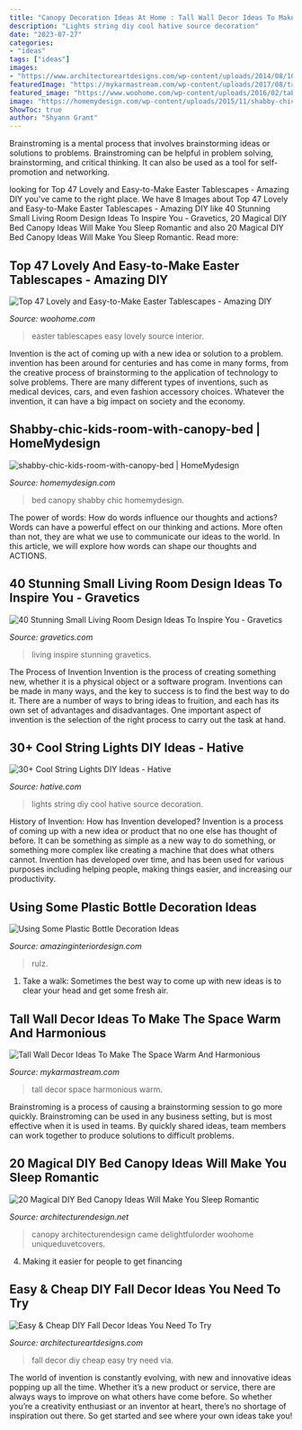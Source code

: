 ```yaml
---
title: "Canopy Decoration Ideas At Home : Tall Wall Decor Ideas To Make The Space Warm And Harmonious"
description: "Lights string diy cool hative source decoration"
date: "2023-07-27"
categories:
- "ideas"
tags: ["ideas"]
images:
- "https://www.architectureartdesigns.com/wp-content/uploads/2014/08/1027.jpg"
featuredImage: "https://mykarmastream.com/wp-content/uploads/2017/08/tall-wall-decor-6.jpg"
featured_image: "https://www.woohome.com/wp-content/uploads/2016/02/tablescapes-for-easter-09.jpg"
image: "https://homemydesign.com/wp-content/uploads/2015/11/shabby-chic-kids-room-with-canopy-bed.jpg"
ShowToc: true
author: "Shyann Grant"
---
```



Brainstroming is a mental process that involves brainstorming ideas or solutions to problems. Brainstroming can be helpful in problem solving, brainstorming, and critical thinking. It can also be used as a tool for self-promotion and networking.

	

		
looking for Top 47 Lovely and Easy-to-Make Easter Tablescapes - Amazing DIY you've came to the right place. We have 8 Images about Top 47 Lovely and Easy-to-Make Easter Tablescapes - Amazing DIY like 40 Stunning Small Living Room Design Ideas To Inspire You - Gravetics, 20 Magical DIY Bed Canopy Ideas Will Make You Sleep Romantic and also 20 Magical DIY Bed Canopy Ideas Will Make You Sleep Romantic. Read more:
		
    
## Top 47 Lovely And Easy-to-Make Easter Tablescapes - Amazing DIY

<img loading=lazy src="https://www.woohome.com/wp-content/uploads/2016/02/tablescapes-for-easter-09.jpg" onerror="this.onerror=null;this.src='https://tse4.mm.bing.net/th?id=OIP.UD3yFmKND7j-Pc8wAVdu6AHaK3&amp;pid=15.1';" alt="Top 47 Lovely and Easy-to-Make Easter Tablescapes - Amazing DIY">

_Source: woohome.com_

>easter tablescapes easy lovely source interior. 

	

Invention is the act of coming up with a new idea or solution to a problem. invention has been around for centuries and has come in many forms, from the creative process of brainstorming to the application of technology to solve problems. There are many different types of inventions, such as medical devices, cars, and even fashion accessory choices. Whatever the invention, it can have a big impact on society and the economy.

    
## Shabby-chic-kids-room-with-canopy-bed | HomeMydesign

<img loading=lazy src="https://homemydesign.com/wp-content/uploads/2015/11/shabby-chic-kids-room-with-canopy-bed.jpg" onerror="this.onerror=null;this.src='https://tse3.mm.bing.net/th?id=OIP.rppkTWoOVnwsEdRA4XgfCAHaJ_&amp;pid=15.1';" alt="shabby-chic-kids-room-with-canopy-bed | HomeMydesign">

_Source: homemydesign.com_

>bed canopy shabby chic homemydesign. 

	

The power of words: How do words influence our thoughts and actions?
Words can have a powerful effect on our thinking and actions. More often than not, they are what we use to communicate our ideas to the world. In this article, we will explore how words can shape our thoughts and ACTIONS.

    
## 40 Stunning Small Living Room Design Ideas To Inspire You - Gravetics

<img loading=lazy src="https://www.gravetics.com/wp-content/uploads/2016/12/Living-Room-Decor.jpg" onerror="this.onerror=null;this.src='https://tse1.mm.bing.net/th?id=OIP.srBNn2rquv2NveYGUIYovgHaLH&amp;pid=15.1';" alt="40 Stunning Small Living Room Design Ideas To Inspire You - Gravetics">

_Source: gravetics.com_

>living inspire stunning gravetics. 

	

The Process of Invention
Invention is the process of creating something new, whether it is a physical object or a software program. Inventions can be made in many ways, and the key to success is to find the best way to do it. There are a number of ways to bring ideas to fruition, and each has its own set of advantages and disadvantages. One important aspect of invention is the selection of the right process to carry out the task at hand.

    
## 30+ Cool String Lights DIY Ideas - Hative

<img loading=lazy src="https://hative.com/wp-content/uploads/2015/01/string-lights-diy-ideas/15-string-lights-diy-ideas.jpg" onerror="this.onerror=null;this.src='https://tse3.mm.bing.net/th?id=OIP.8_MbPe9P1zdsin5ir-VOTQHaJ3&amp;pid=15.1';" alt="30+ Cool String Lights DIY Ideas - Hative">

_Source: hative.com_

>lights string diy cool hative source decoration. 

	

History of Invention: How has Invention developed?
Invention is a process of coming up with a new idea or product that no one else has thought of before. It can be something as simple as a new way to do something, or something more complex like creating a machine that does what others cannot. Invention has developed over time, and has been used for various purposes including helping people, making things easier, and increasing our productivity.

    
## Using Some Plastic Bottle Decoration Ideas

<img loading=lazy src="https://www.amazinginteriordesign.com/wp-content/uploads/2013/10/p5.jpg" onerror="this.onerror=null;this.src='https://tse2.mm.bing.net/th?id=OIP.lAXUE2m33Xg7zX78_T0q8AHaMY&amp;pid=15.1';" alt="Using Some Plastic Bottle Decoration Ideas">

_Source: amazinginteriordesign.com_

>rulz. 

	

1. Take a walk: Sometimes the best way to come up with new ideas is to clear your head and get some fresh air.

    
## Tall Wall Decor Ideas To Make The Space Warm And Harmonious

<img loading=lazy src="https://mykarmastream.com/wp-content/uploads/2017/08/tall-wall-decor-6.jpg" onerror="this.onerror=null;this.src='https://tse3.mm.bing.net/th?id=OIP.2K4Df5oZ9hy3KU5_H1OsJwHaLH&amp;pid=15.1';" alt="Tall Wall Decor Ideas To Make The Space Warm And Harmonious">

_Source: mykarmastream.com_

>tall decor space harmonious warm. 

	

Brainstroming is a process of causing a brainstorming session to go more quickly. Brainstroming can be used in any business setting, but is most effective when it is used in teams. By quickly shared ideas, team members can work together to produce solutions to difficult problems.

    
## 20 Magical DIY Bed Canopy Ideas Will Make You Sleep Romantic

<img loading=lazy src="https://cdn.architecturendesign.net/wp-content/uploads/2015/07/AD-DIY-Bed-Canopy-18.jpg" onerror="this.onerror=null;this.src='https://tse4.mm.bing.net/th?id=OIP.AKjCfW2kRfPpCNHvgzt2rgHaJ7&amp;pid=15.1';" alt="20 Magical DIY Bed Canopy Ideas Will Make You Sleep Romantic">

_Source: architecturendesign.net_

>canopy architecturendesign came delightfulorder woohome uniqueduvetcovers. 

	

4. Making it easier for people to get financing 

    
## Easy &amp; Cheap DIY Fall Decor Ideas You Need To Try

<img loading=lazy src="https://www.architectureartdesigns.com/wp-content/uploads/2014/08/1027.jpg" onerror="this.onerror=null;this.src='https://tse4.mm.bing.net/th?id=OIP.kBIigFJq_RGTEpP8RQd3CQAAAA&amp;pid=15.1';" alt="Easy &amp; Cheap DIY Fall Decor Ideas You Need To Try">

_Source: architectureartdesigns.com_

>fall decor diy cheap easy try need via. 

	

The world of invention is constantly evolving, with new and innovative ideas popping up all the time. Whether it’s a new product or service, there are always ways to improve on what others have come before. So whether you’re a creativity enthusiast or an inventor at heart, there’s no shortage of inspiration out there. So get started and see where your own ideas take you!

